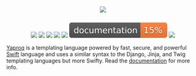 <div align="center">
    <h1><a href="https://yaproq.dev"><img src="https://yaproq.dev/logo.png" /></a></h1>
    <p>
        <a href="https://swift.org/download/#releases"><img src="https://img.shields.io/badge/swift-5.3+-brightgreen.svg" /></a>
        <a href="https://github.com/yaproq/yaproq/blob/master/LICENSE/"><img src="https://img.shields.io/badge/license-MIT-brightgreen.svg" /></a>
        <a href="https://github.com/yaproq/yaproq/actions"><img src="https://github.com/yaproq/yaproq/workflows/ci/badge.svg" /></a>
        <a href="https://www.codacy.com/gh/yaproq/yaproq/dashboard?utm_source=github.com&amp;utm_medium=referral&amp;utm_content=yaproq/yaproq&amp;utm_campaign=Badge_Grade"><img src="https://app.codacy.com/project/badge/Grade/6cc4920a71e848a588a827f14bbafe8e" /></a>
        <a href="https://codecov.io/gh/yaproq/yaproq"><img src="https://codecov.io/gh/yaproq/yaproq/branch/master/graph/badge.svg?token=LvV6AiCSna" /></a>
        <a href="https://yaproq.dev/yaproq/"><img src="https://github.com/yaproq/yaproq/raw/gh-pages/badge.svg" /></a>
        <a href="https://github.com/yaproq/yaproq/blob/master/CONTRIBUTING.md"><img src="https://img.shields.io/badge/contributing-guide-brightgreen.svg" /></a>
    </p>
</div>
<a href="https://yaproq.dev">Yaproq</a> is a templating language powered by fast, secure, and powerful <a href="https://swift.org">Swift</a> language and uses a similar syntax to the Django, Jinja, and Twig templating languages but more Swifty. Read the <a href="https://docs.yaproq.dev">documentation</a> for more info.
